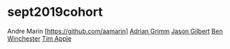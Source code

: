 # sept2019cohort
Andre Marin [https://github.com/aamarin]
[Adrian Grimm](https://github.com/usmcamgrimm)
[Jason Gilbert](https://github.com/gilbertjusmc)
[Ben Winchester](http://github.com/bmw2621)
[Tim Apple](https://twitter.com/OldVetCodes)

